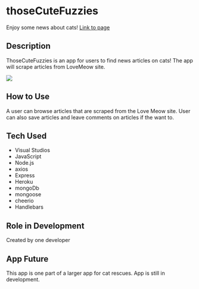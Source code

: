 # thoseCuteFuzzies
Enjoy some news about cats!
[Link to page](https://damp-mesa-71613.herokuapp.com/)

## Description
ThoseCuteFuzzies is an app for users to find news articles on cats!  The app will scrape articles from LoveMeow site. 

![](/images/thoseCuteFuzzies)

## How to Use
A user can browse articles that are scraped from the Love Meow site. User can also save articles and leave comments on articles if the want to.

## Tech Used

 - Visual Studios
 - JavaScript
 - Node.js
 - axios
 - Express
 - Heroku
 - mongoDb
 - mongoose
 - cheerio
 - Handlebars

## Role in Development
Created by one developer

## App Future
This app is one part of a larger app for cat rescues. App is still in development.